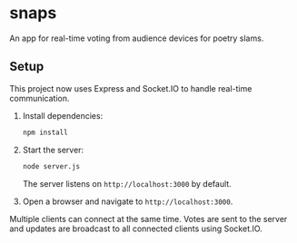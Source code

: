# snaps

An app for real-time voting from audience devices for poetry slams.

## Setup

This project now uses Express and Socket.IO to handle real-time communication.

1. Install dependencies:

   ```bash
   npm install
   ```

2. Start the server:

   ```bash
   node server.js
   ```

   The server listens on `http://localhost:3000` by default.

3. Open a browser and navigate to `http://localhost:3000`.

Multiple clients can connect at the same time. Votes are sent to the server and
updates are broadcast to all connected clients using Socket.IO.
